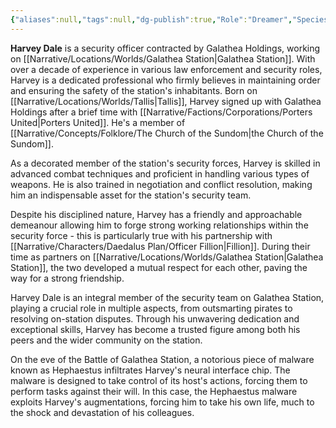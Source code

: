 ```yaml
---
{"aliases":null,"tags":null,"dg-publish":true,"Role":"Dreamer","Species":"Tallisite","Gender":"Cis Man","permalink":"/narrative/characters/daedalus-plan/harvey-dale/","dgPassFrontmatter":true}
---
```


**Harvey Dale** is a security officer contracted by Galathea Holdings, working on [[Narrative/Locations/Worlds/Galathea Station\|Galathea Station]]. With over a decade of experience in various law enforcement and security roles, Harvey is a dedicated professional who firmly believes in maintaining order and ensuring the safety of the station's inhabitants. Born on [[Narrative/Locations/Worlds/Tallis\|Tallis]], Harvey signed up with Galathea Holdings after a brief time with [[Narrative/Factions/Corporations/Porters United\|Porters United]]. He's a member of [[Narrative/Concepts/Folklore/The Church of the Sundom\|the Church of the Sundom]].

As a decorated member of the station's security forces, Harvey is skilled in advanced combat techniques and proficient in handling various types of weapons. He is also trained in negotiation and conflict resolution, making him an indispensable asset for the station's security team.

Despite his disciplined nature, Harvey has a friendly and approachable demeanour allowing him to forge strong working relationships within the security force - this is particularly true with his partnership with [[Narrative/Characters/Daedalus Plan/Officer Fillion\|Fillion]]. During their time as partners on [[Narrative/Locations/Worlds/Galathea Station\|Galathea Station]], the two developed a mutual respect for each other, paving the way for a strong friendship.

Harvey Dale is an integral member of the security team on Galathea Station, playing a crucial role in multiple aspects, from outsmarting pirates to resolving on-station disputes. Through his unwavering dedication and exceptional skills, Harvey has become a trusted figure among both his peers and the wider community on the station.

On the eve of the Battle of Galathea Station, a notorious piece of malware known as Hephaestus infiltrates Harvey's neural interface chip. The malware is designed to take control of its host's actions, forcing them to perform tasks against their will. In this case, the Hephaestus malware exploits Harvey's augmentations, forcing him to take his own life, much to the shock and devastation of his colleagues.